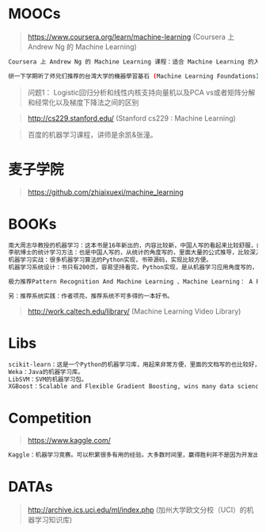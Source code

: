 
# MOOCs

> https://www.coursera.org/learn/machine-learning  (Coursera 上 Andrew Ng 的 Machine Learning)

```bash
Coursera 上 Andrew Ng 的 Machine Learning 课程：适合 Machine Learning 的入门，我当时是研一的上学期听的这个课，学校的课还比较多，那时是完全按照他的课程日历来学的，每周都有Deadline，一共学习了3个月，就是通过这个课对机器学习有了一个整体的理解，学习课程的时候一定要记得做Assignment，非常有帮助。

研一下学期听了师兄们推荐的台湾大学的機器學習基石 (Machine Learning Foundations)和機器學習技法 (Machine Learning Techniques)，内容比Andrew Ng的机器学习稍微详细，老师在讲算法的时候会提到台湾大学用这个算法可以做什么以及参加的KDD比赛。

```

> 问题1： Logistic回归分析和线性内核支持向量机以及PCA vs或者矩阵分解和经常化以及梯度下降法之间的区别

> http://cs229.stanford.edu/ (Stanford cs229 : Machine Learning)

> 百度的机器学习课程，讲师是余凯&张潼。

# 麦子学院

> https://github.com/zhiaixuexi/machine_learning

# BOOKs

```bash
南大周志华教授的机器学习：这本书是16年新出的，内容比较新，中国人写的看起来比较舒服，内容主要是综述形式的，介绍的理论比较基础。 
李航博士的统计学习方法：也是中国人写的，从统计的角度写的，里面大量的公式推导，比较深入。 
机器学习实战：很多机器学习算法的Python实现，书带源码，实现比较方便。 
机器学习系统设计：书只有200页，容易坚持看完，Python实现，是从机器学习应用角度写的，适合机器学习入门。

极力推荐Pattern Recognition And Machine Learning 、Machine Learning： A Probabilistic Perspective、The Elements of Statistical Learning。这三本书是机器学习方面最权威最牛掰的书了。

另：推荐系统实践：作者项亮，推荐系统不可多得的一本好书。

```

> http://work.caltech.edu/library/ (Machine Learning Video Library)

# Libs

```bash
scikit-learn：这是一个Python的机器学习库，用起来非常方便，里面的文档写的也比较好，可以参考学习。 
Weka：Java的机器学习库。 
LibSVM：SVM的机器学习包。 
XGBoost：Scalable and Flexible Gradient Boosting, wins many data science and machine learning challenges. Used in production by multiple companies.

```

# Competition

> https://www.kaggle.com/

```bash
Kaggle：机器学习竞赛。可以积累很多有用的经验。大多数时间里，赢得胜利并不是因为开发出了一个新算法，它往往在于巧妙地预处理、归一化、以及组合现有方法。

```


# DATAs

> http://archive.ics.uci.edu/ml/index.php (加州大学欧文分校（UCI）的机器学习知识库)


